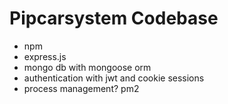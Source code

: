 # Pipcarsystem Codebase

- npm
- express.js
- mongo db with mongoose orm
- authentication with jwt and cookie sessions
- process management? pm2
